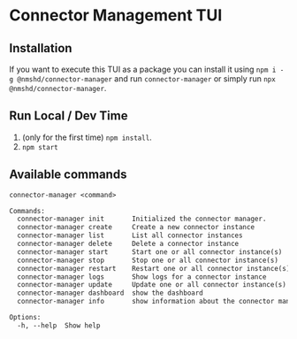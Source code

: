 # Connector Management TUI

## Installation

If you want to execute this TUI as a package you can install it using `npm i -g @nmshd/connector-manager` and run `connector-manager` or simply run `npx @nmshd/connector-manager`.

## Run Local / Dev Time

1. (only for the first time) `npm install`.
2. `npm start`

## Available commands

```txt
connector-manager <command>

Commands:
  connector-manager init       Initialized the connector manager.
  connector-manager create     Create a new connector instance
  connector-manager list       List all connector instances
  connector-manager delete     Delete a connector instance
  connector-manager start      Start one or all connector instance(s)
  connector-manager stop       Stop one or all connector instance(s)
  connector-manager restart    Restart one or all connector instance(s)
  connector-manager logs       Show logs for a connector instance
  connector-manager update     Update one or all connector instance(s)
  connector-manager dashboard  show the dashboard
  connector-manager info       show information about the connector manager

Options:
  -h, --help  Show help                                                [boolean]
```
